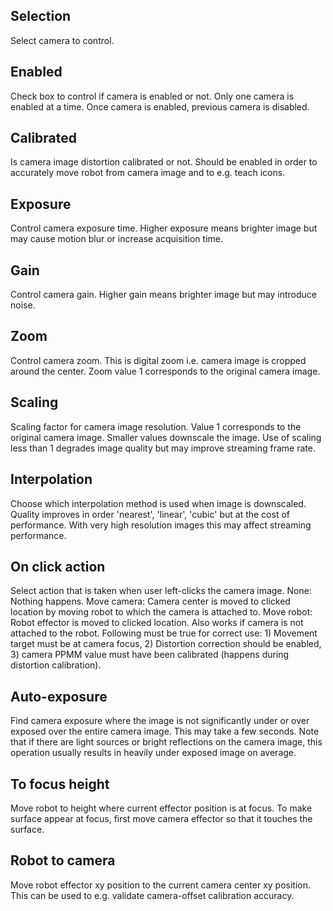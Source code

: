 ## Selection

Select camera to control.

## Enabled

Check box to control if camera is enabled or not.
Only one camera is enabled at a time. Once camera is enabled, previous camera is disabled.

## Calibrated

Is camera image distortion calibrated or not.
Should be enabled in order to accurately move robot from camera image
and to e.g. teach icons.

## Exposure

Control camera exposure time. Higher exposure means brighter image but may cause
motion blur or increase acquisition time.

## Gain

Control camera gain. Higher gain means brighter image but may introduce noise.

## Zoom

Control camera zoom. This is digital zoom i.e. camera image is cropped around the center.
Zoom value 1 corresponds to the original camera image.

## Scaling

Scaling factor for camera image resolution. Value 1 corresponds to the original camera image.
Smaller values downscale the image. Use of scaling less than 1 degrades
image quality but may improve streaming frame rate.

## Interpolation

Choose which interpolation method is used when image is downscaled.
Quality improves in order 'nearest', 'linear', 'cubic' but at the cost of performance.
With very high resolution images this may affect streaming performance.

## On click action

Select action that is taken when user left-clicks the camera image.
None: Nothing happens.
Move camera: Camera center is moved to clicked location by moving robot to which the camera is attached to.
Move robot: Robot effector is moved to clicked location. Also works if camera is not attached to the robot. 
Following must be true for correct use: 1) Movement target must be at camera focus, 2) Distortion correction should be enabled, 3) camera PPMM value must have been calibrated (happens during distortion calibration).

## Auto-exposure

Find camera exposure where the image is not significantly under or over exposed over the entire camera image.
This may take a few seconds. Note that if there are light sources or bright reflections on the camera image,
this operation usually results in heavily under exposed image on average.

## To focus height

Move robot to height where current effector position is at focus.
To make surface appear at focus, first move camera effector so that it touches the surface.

## Robot to camera

Move robot effector xy position to the current camera center xy position.
This can be used to e.g. validate camera-offset calibration accuracy.
